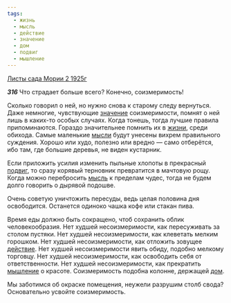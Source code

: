 ```yaml
---
tags:
  - жизнь
  - мысль
  - действие
  - значение
  - дом
  - подвиг
  - мышление
---
```


[Листы сада Мории 2 1925г](https://127.0.0.1:4002/agni/1925)

___316___
Что страдает больше всего? Конечно, соизмеримость!   

Сколько говорил о ней, но нужно снова к старому следу вернуться. Даже немногие, чувствующие [значение](../../../tags/#значение) соизмеримости, помнят о ней лишь в каких-то особых случаях. Когда тонешь, тогда лучшие правила припоминаются. Гораздо значительнее помнить их в [жизни](../../../tags/#жизнь), среди обихода. Самые маленькие [мысли](../../../tags/#[мысль](../../../tags/#мысль)) будут унесены вихрем правильного суждения. Хорошо или худо, полезно или вредно — само отберётся, ибо там, где большие деревья, не виден кустарник.   

Если приложить усилия изменить пыльные хлопоты в прекрасный [подвиг](../../../tags/#подвиг), то сразу корявый терновник превратится в мачтовую рощу. Когда можно перебросить [мысль](../../../tags/#мысль) к пределам чудес, тогда не будем долго говорить о дырявой подошве.   

Очень советую уничтожить пересуды, ведь целая половина дня освободится. Останется одиноко чашка кофе или стакан пива.   

Время еды должно быть сокращено, чтоб сохранить облик человекообразия. Нет худшей несоизмеримости, как пересуживать за столом пустяки. Нет худшей несоизмеримости, как клеветать мелким горошком. Нет худшей несоизмеримости, как отложить зовущее [действие](../../../tags/#действие). Нет худшей несоизмеримости явить обиду, подобно мелкому торговцу. Нет худшей несоизмеримости, как освободить себя от ответственности. Нет худшей несоизмеримости, как прекратить [мышление](../../../tags/#мышление) о красоте. Соизмеримость подобна колонне, держащей [дом](../../../tags/#дом).   

Мы заботимся об окраске помещения, неужели разрушим столб свода? Основательно усвойте соизмеримость.   

